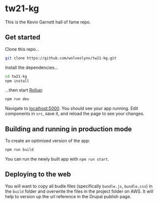 # tw21-kg

This is the Kevin Garnett hall of fame repo.

## Get started

Clone this repo...

```bash
git clone https://github.com/wolveslynx/tw21-kg.git
```

Install the dependencies...

```bash
cd tw21-kg
npm install
```

...then start [Rollup](https://rollupjs.org):

```bash
npm run dev
```

Navigate to [localhost:5000](http://localhost:5000). You should see your app running. Edit components in `src`, save it, and reload the page to see your changes.

## Building and running in production mode

To create an optimised version of the app:

```bash
npm run build
```

You can run the newly built app with `npm run start`.

## Deploying to the web

You will want to copy all budle files (specifically `bundle.js`, `bundle.css`) in the `build` folder and overwrite the files in the project folder on AWS. It will help to version up the url reference in the Drupal publish page.
